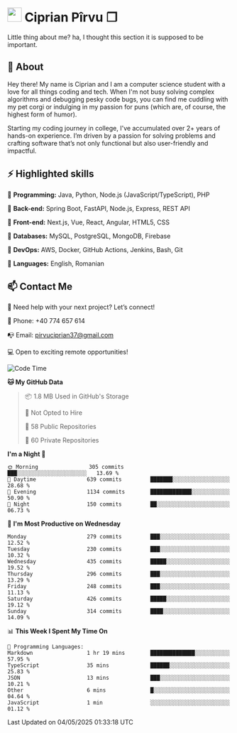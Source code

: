 # <img height="32px" src="https://user-images.githubusercontent.com/74038190/216122041-518ac897-8d92-4c6b-9b3f-ca01dcaf38ee.png"> Ciprian Pîrvu ❐ </h1>

Little thing about me? ha, I thought this section it is supposed to be important.

## 🧐 About

Hey there! My name is Ciprian and I am a computer science student with a love for all things coding and tech. When I'm not busy solving complex algorithms and debugging pesky code bugs, you can find me cuddling with my pet corgi or indulging in my passion for puns (which are, of course, the highest form of humor).

Starting my coding journey in college, I've accumulated over 2+ years of hands-on experience. I’m driven by a passion for solving problems and crafting software that’s not only functional but also user-friendly and impactful.


## ⚡ Highlighted skills

🎯 **Programming:** Java, Python, Node.js (JavaScript/TypeScript), PHP

🎯 **Back-end:** Spring Boot, FastAPI, Node.js, Express, REST API

🎯 **Front-end:** Next.js, Vue, React, Angular, HTML5, CSS

🎯 **Databases:** MySQL, PostgreSQL, MongoDB, Firebase

🎯 **DevOps:** AWS, Docker, GitHub Actions, Jenkins, Bash, Git

🎯 **Languages:** English, Romanian



## 📫 Contact Me

🤝 Need help with your next project? Let’s connect!

📱 Phone: +40 774 657 614

📭 Email: pirvuciprian37@gmail.com


💻 Open to exciting remote opportunities!

<!--START_SECTION:waka-->
![Code Time](http://img.shields.io/badge/Code%20Time-2%2C296%20hrs%2010%20mins-blue)

**🐱 My GitHub Data** 

> 📦 1.8 MB Used in GitHub's Storage 
 > 
> 🚫 Not Opted to Hire
 > 
> 📜 58 Public Repositories 
 > 
> 🔑 60 Private Repositories 
 > 
**I'm a Night 🦉** 

```text
🌞 Morning                305 commits         ███░░░░░░░░░░░░░░░░░░░░░░   13.69 % 
🌆 Daytime                639 commits         ███████░░░░░░░░░░░░░░░░░░   28.68 % 
🌃 Evening                1134 commits        █████████████░░░░░░░░░░░░   50.90 % 
🌙 Night                  150 commits         ██░░░░░░░░░░░░░░░░░░░░░░░   06.73 % 
```
📅 **I'm Most Productive on Wednesday** 

```text
Monday                   279 commits         ███░░░░░░░░░░░░░░░░░░░░░░   12.52 % 
Tuesday                  230 commits         ███░░░░░░░░░░░░░░░░░░░░░░   10.32 % 
Wednesday                435 commits         █████░░░░░░░░░░░░░░░░░░░░   19.52 % 
Thursday                 296 commits         ███░░░░░░░░░░░░░░░░░░░░░░   13.29 % 
Friday                   248 commits         ███░░░░░░░░░░░░░░░░░░░░░░   11.13 % 
Saturday                 426 commits         █████░░░░░░░░░░░░░░░░░░░░   19.12 % 
Sunday                   314 commits         ████░░░░░░░░░░░░░░░░░░░░░   14.09 % 
```


📊 **This Week I Spent My Time On** 

```text
💬 Programming Languages: 
Markdown                 1 hr 19 mins        ██████████████░░░░░░░░░░░   57.95 % 
TypeScript               35 mins             ██████░░░░░░░░░░░░░░░░░░░   25.83 % 
JSON                     13 mins             ███░░░░░░░░░░░░░░░░░░░░░░   10.21 % 
Other                    6 mins              █░░░░░░░░░░░░░░░░░░░░░░░░   04.64 % 
JavaScript               1 min               ░░░░░░░░░░░░░░░░░░░░░░░░░   01.12 % 
```


 Last Updated on 04/05/2025 01:33:18 UTC
<!--END_SECTION:waka-->
